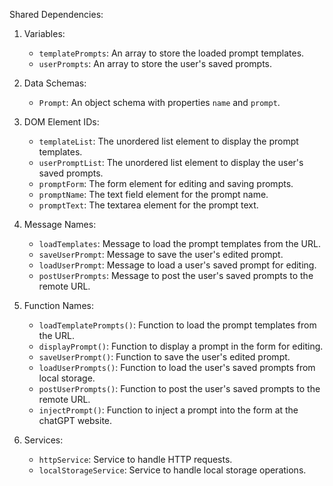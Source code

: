 Shared Dependencies:

1. Variables:
   - `templatePrompts`: An array to store the loaded prompt templates.
   - `userPrompts`: An array to store the user's saved prompts.

2. Data Schemas:
   - `Prompt`: An object schema with properties `name` and `prompt`.

3. DOM Element IDs:
   - `templateList`: The unordered list element to display the prompt templates.
   - `userPromptList`: The unordered list element to display the user's saved prompts.
   - `promptForm`: The form element for editing and saving prompts.
   - `promptName`: The text field element for the prompt name.
   - `promptText`: The textarea element for the prompt text.

4. Message Names:
   - `loadTemplates`: Message to load the prompt templates from the URL.
   - `saveUserPrompt`: Message to save the user's edited prompt.
   - `loadUserPrompt`: Message to load a user's saved prompt for editing.
   - `postUserPrompts`: Message to post the user's saved prompts to the remote URL.

5. Function Names:
   - `loadTemplatePrompts()`: Function to load the prompt templates from the URL.
   - `displayPrompt()`: Function to display a prompt in the form for editing.
   - `saveUserPrompt()`: Function to save the user's edited prompt.
   - `loadUserPrompts()`: Function to load the user's saved prompts from local storage.
   - `postUserPrompts()`: Function to post the user's saved prompts to the remote URL.
   - `injectPrompt()`: Function to inject a prompt into the form at the chatGPT website.

6. Services:
   - `httpService`: Service to handle HTTP requests.
   - `localStorageService`: Service to handle local storage operations.